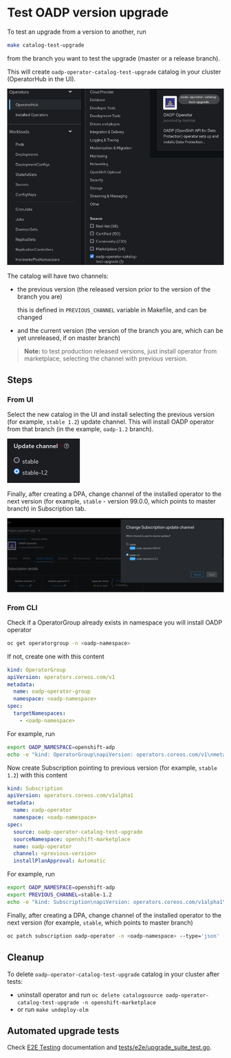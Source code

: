 # Test OADP version upgrade

To test an upgrade from a version to another, run
```sh
make catalog-test-upgrade
```
from the branch you want to test the upgrade (master or a release branch).

This will create `oadp-operator-catalog-test-upgrade` catalog in your cluster (OperatorHub in the UI).

![catalog in OperatorHUB](../../images/test_oadp_version_upgrade_catalog.png)

The catalog will have two channels:

- the previous version (the released version prior to the version of the branch you are)

    this is defined in `PREVIOUS_CHANNEL` variable in Makefile, and can be changed

- and the current version (the version of the branch you are, which can be yet unreleased, if on master branch)

> **Note:** to test production released versions, just install operator from marketplace, selecting the channel with previous version.

## Steps

### From UI

Select the new catalog in the UI and install selecting the previous version (for example, `stable 1.2`) update channel. This will install OADP operator from that branch (in the example, `oadp-1.2` branch).

![Channel selecting](../../images/test_oadp_version_upgrade_channel.png)

Finally, after  creating a DPA, change channel of the installed operator to the next version (for example, `stable` - version 99.0.0, which points to master branch) in Subscription tab.

![Update subscription channel](../../images/test_oadp_version_upgrade_subscription.png)

### From CLI

Check if a OperatorGroup already exists in namespace you will install OADP operator
```sh
oc get operatorgroup -n <oadp-namespace>
```
If not, create one with this content
```yaml
kind: OperatorGroup
apiVersion: operators.coreos.com/v1
metadata:
  name: oadp-operator-group
  namespace: <oadp-namespace>
spec:
  targetNamespaces:
    - <oadp-namespace>
```
For example, run
```sh
export OADP_NAMESPACE=openshift-adp
echo -e "kind: OperatorGroup\napiVersion: operators.coreos.com/v1\nmetadata:\n  name: oadp-operator-group\n  namespace: $OADP_NAMESPACE\nspec:\n  targetNamespaces:\n    - $OADP_NAMESPACE" | oc create -f -
```

Now create Subscription pointing to previous version (for example, `stable 1.2`) with this content
```yaml
kind: Subscription
apiVersion: operators.coreos.com/v1alpha1
metadata:
  name: oadp-operator
  namespace: <oadp-namespace>
spec:
  source: oadp-operator-catalog-test-upgrade
  sourceNamespace: openshift-marketplace
  name: oadp-operator
  channel: <previous-version>
  installPlanApproval: Automatic
```
For example, run
```sh
export OADP_NAMESPACE=openshift-adp
export PREVIOUS_CHANNEL=stable-1.2
echo -e "kind: Subscription\napiVersion: operators.coreos.com/v1alpha1\nmetadata:\n  name: oadp-operator\n  namespace: $OADP_NAMESPACE\nspec:\n  source: oadp-operator-catalog-test-upgrade\n  sourceNamespace: openshift-marketplace\n  name: oadp-operator\n  channel: $PREVIOUS_CHANNEL\n  installPlanApproval: Automatic" | oc create -f -
```

Finally, after  creating a DPA, change channel of the installed operator to the next version (for example, `stable`, which points to master branch)
```sh
oc patch subscription oadp-operator -n <oadp-namespace> --type='json' -p='[{"op": "replace", "path": "/spec/channel", "value":"stable"}]'
```

## Cleanup

To delete `oadp-operator-catalog-test-upgrade` catalog in your cluster after tests:
- uninstall operator and run `oc delete catalogsource oadp-operator-catalog-test-upgrade -n openshift-marketplace`
- or run `make undeploy-olm`

## Automated upgrade tests

Check [E2E Testing](./TESTING.md) documentation and [tests/e2e/upgrade_suite_test.go](../../../tests/e2e/upgrade_suite_test.go).
